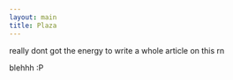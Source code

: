 ```yaml
---
layout: main
title: Plaza
---
```

really dont got the energy to write a whole article on this rn 

blehhh :P